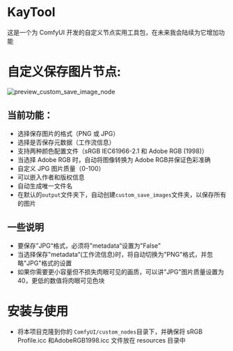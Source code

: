 # KayTool

这是一个为 ComfyUI 开发的自定义节点实用工具包，在未来我会陆续为它增加功能

# 自定义保存图片节点:
![preview_custom_save_image_node](https://github.com/user-attachments/assets/4934de86-e723-450d-b0bb-817f23b20cff)

## 当前功能：

- 选择保存图片的格式（PNG 或 JPG）
- 选择是否保存元数据（工作流信息）
- 支持两种颜色配置文件（sRGB IEC61966-2.1 和 Adobe RGB (1998)）
- 当选择 Adobe RGB 时，自动将图像转换为 Adobe RGB并保证色彩准确
- 自定义 JPG 图片质量（0-100）
- 可以嵌入作者和版权信息
- 自动生成唯一文件名
- 在默认的`output`文件夹下，自动创建`custom_save_images`文件夹，以保存所有的图片

## 一些说明

- 要保存”JPG“格式，必须将"metadata“设置为"False"
- 当选择保存"metadata“(工作流信息)时，将自动切换为"PNG"格式，并忽略"JPG"格式的设置
- 如果你需要更小容量但不损失肉眼可见的画质，可以讲"JPG"图片质量设置为 40，更低的数值将肉眼可见色块

# 安装与使用

- 将本项目克隆到你的 `ComfyUI/custom_nodes`目录下，并确保将 sRGB Profile.icc 和AdobeRGB1998.icc 文件放在 resources 目录中